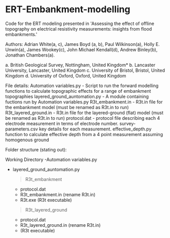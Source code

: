 # ERT-Embankment-modelling

Code for the ERT  modeling presented in 'Assessing the effect of offline topography on electrical resistivity measurements: insights from flood embankments.' 

Authors: Adrian White(a, c), James Boyd (a, b), Paul Wilkinson(a), Holly E. Unwin(a), James Wookey(c), John Michael Kendall(d), Andrew Binley(b), Jonathan Chambers(a). 

a.	British Geological Survey, Nottingham, United Kingdom*
b.	Lancaster University, Lancaster, United Kingdom
c.	University of Bristol, Bristol, United Kingdom
d.	University of Oxford, Oxford, United Kingdom

File details:
Automation variables.py - Script to run the forward modelling functions to calculate topographic effects for a range of embankment topographies
layered_ground_auntomation.py - A module containing fuctions run by Automation variables.py
R3t_embankment.in - R3t.in file for the embankment model (must be renamed as R3t.in to run)
R3t_layered_ground.in - R3t.in file for the layered-ground (flat) model (must be renamed as R3t.in to run)
protocol.dat - protocol file describing each 4 electrode measurement in terms of electrode number.
survey-parameters.csv key details for each measurement.
effective_depth.py function to calculate effective depth from a 4 point measurement assuming homogenous ground

Folder structure (stating out):

Working Directory
-Automation variables.py
- layered_ground_auntomation.py

  > R3t_embankment
    - protocol.dat
    - R3t_embankment.in (rename R3t.in)
    - R3t.exe (R3t executable)
  > R3t_layered_ground
    - protocol.dat
    - R3t_layered_ground.in (rename R3t.in)
    - (R3t executable)

  
